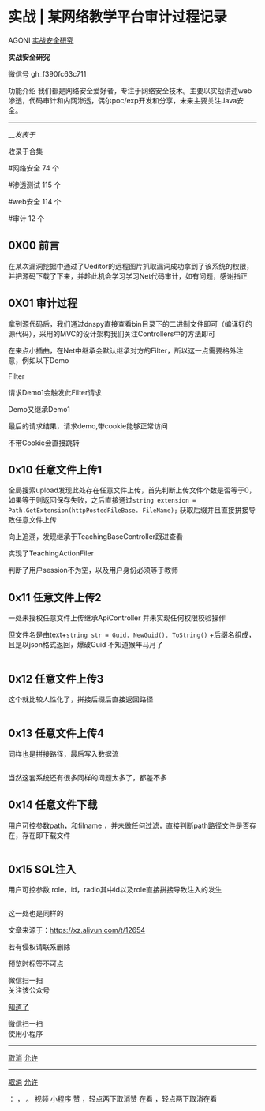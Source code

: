 #  实战 | 某网络教学平台审计过程记录

AGONI  [ 实战安全研究 ](javascript:void\(0\);)

**实战安全研究** ![]()

微信号 gh_f390fc63c711

功能介绍 我们都是网络安全爱好者，专注于网络安全技术。主要以实战讲述web渗透，代码审计和内网渗透，偶尔poc/exp开发和分享，未来主要关注Java安全。

____

___发表于_

收录于合集

#网络安全 74 个

#渗透测试 115 个

#web安全 114 个

#审计 12 个

## 0X00 前言

在某次漏洞挖掘中通过了Ueditor的远程图片抓取漏洞成功拿到了该系统的权限，并把源码下载了下来，并趁此机会学习学习Net代码审计，如有问题，感谢指正

## 0X01 审计过程

拿到源代码后，我们通过dnspy直接查看bin目录下的二进制文件即可（编译好的源代码），采用的MVC的设计架构我们关注Controllers中的方法即可![]()

在来点小插曲，在Net中继承会默认继承对方的Filter，所以这一点需要格外注意，例如以下Demo

Filter![]()

请求Demo1会触发此Filter请求![]()

Demo又继承Demo1![]()

最后的请求结果，请求demo,带cookie能够正常访问![]()

不带Cookie会直接跳转![]()

## 0x10 任意文件上传1

全局搜索upload发现此处存在任意文件上传，首先判断上传文件个数是否等于0，如果等于则返回保存失败，之后直接通过`string extension =
Path.GetExtension(httpPostedFileBase. FileName);` 获取后缀并且直接拼接导致任意文件上传![]()

向上追溯，发现继承于TeachingBaseController跟进查看![]()

实现了TeachingActionFiler![]()

判断了用户session不为空，以及用户身份必须等于教师![]()

## 0x11 任意文件上传2

一处未授权任意文件上传继承ApiController 并未实现任何权限校验操作![]()

但文件名是由text+`string str = Guid. NewGuid(). ToString()`
+后缀名组成，且是以json格式返回，爆破Guid 不知道猴年马月了![]()

![]()

## 0x12 任意文件上传3

这个就比较人性化了，拼接后缀后直接返回路径![]()

![]()![]()

## 0x13 任意文件上传4

同样也是拼接路径，最后写入数据流![]()

![]()![]()

当然这套系统还有很多同样的问题太多了，都差不多![]()

## 0x14 任意文件下载

用户可控参数path，和filname ，并未做任何过滤，直接判断path路径文件是否存在，存在即下载文件![]()

![]()

## 0x15 SQL注入

用户可控参数 role，id，radio其中id以及role直接拼接导致注入的发生![]()

![]()![]()![]()

这一处也是同样的![]()

文章来源于：https://xz.aliyun.com/t/12654

若有侵权请联系删除

  

预览时标签不可点

微信扫一扫  
关注该公众号

[知道了](javascript:;)

微信扫一扫  
使用小程序

****

[取消](javascript:void\(0\);) [允许](javascript:void\(0\);)

****

[取消](javascript:void\(0\);) [允许](javascript:void\(0\);)

： ， 。   视频 小程序 赞 ，轻点两下取消赞 在看 ，轻点两下取消在看

